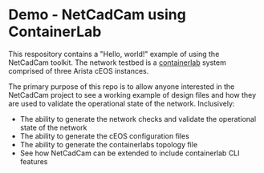 # Demo - NetCadCam using ContainerLab

This respository contains a "Hello, world!" example of using the NetCadCam
toolkit.  The  network testbed is a
[containerlab](https://containerlab.srlinux.dev/) system comprised of three
Arista cEOS instances.

The primary purpose of this repo is to allow anyone interested in the NetCadCam
project to see a working example of design files and how they are used to
validate the operational state of the network.  Inclusively:

  * The ability to generate the network checks and validate the operational state of the network
  * The ability to generate the cEOS configuration files
  * The ability to generate the containerlabs topology file
  * See how NetCadCam can be extended to include containerlab CLI features


